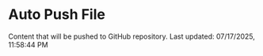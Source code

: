 # Auto Push File

Content that will be pushed to GitHub repository.
Last updated: 07/17/2025, 11:58:44 PM